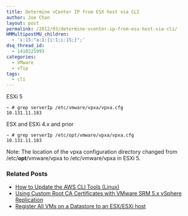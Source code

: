 ```yaml
---
title: Determine vCenter IP from ESX host via CLI
author: Joe Chan
layout: post
permalink: /2012/03/determine-vcenter-ip-from-esx-host-via-cli/
HMMultipostMU_children:
  - 's:15:"a:1:{i:1;i:15;}";'
dsq_thread_id:
  - 1410225993
categories:
  - VMware
  - vTip
tags:
  - cli
---
```

ESXi 5  

	~ # grep serverIp /etc/vmware/vpxa/vpxa.cfg  
	10.131.11.183  

ESX and ESXi 4.x and prior  

	~ # grep serverIp /etc/opt/vmware/vpxa/vpxa.cfg  
	10.131.11.183  

Note: The location of the vpxa configuration directory changed from /etc/**opt**/vmware/vpxa to /etc/vmware/vpxa in ESXi 5.

<div class="SPOSTARBUST-Related-Posts">
  <H3>
    Related Posts
  </H3>
  
  <ul class="entry-meta">
    <li class="SPOSTARBUST-Related-Post">
      <a title="How to Update the AWS CLI Tools (Linux)" href="http://virtuallyhyper.com/2013/04/how-to-update-the-aws-cli-tools-linux/" onclick="javascript:_gaq.push(['_trackEvent','outbound-article','http://virtuallyhyper.com/2013/04/how-to-update-the-aws-cli-tools-linux/']);" rel="bookmark">How to Update the AWS CLI Tools (Linux)</a>
    </li>
    <li class="SPOSTARBUST-Related-Post">
      <a title="Using Custom Root CA Certificates with VMware SRM 5.x vSphere Replication" href="http://virtuallyhyper.com/2012/08/using-a-custom-ca-with-vsphere-replication/" onclick="javascript:_gaq.push(['_trackEvent','outbound-article','http://virtuallyhyper.com/2012/08/using-a-custom-ca-with-vsphere-replication/']);" rel="bookmark">Using Custom Root CA Certificates with VMware SRM 5.x vSphere Replication</a>
    </li>
    <li class="SPOSTARBUST-Related-Post">
      <a title="Register All VMs on a Datastore to an ESX/ESXi host" href="http://virtuallyhyper.com/2012/03/register-all-vms-on-a-datastore-to-an-esxesxi-host/" onclick="javascript:_gaq.push(['_trackEvent','outbound-article','http://virtuallyhyper.com/2012/03/register-all-vms-on-a-datastore-to-an-esxesxi-host/']);" rel="bookmark">Register All VMs on a Datastore to an ESX/ESXi host</a>
    </li>
  </ul>
</div>

<p class="wp-flattr-button">
  <a class="FlattrButton" style="display:none;" href="http://virtuallyhyper.com/2012/03/determine-vcenter-ip-from-esx-host-via-cli/" title=" Determine vCenter IP from ESX host via CLI" rev="flattr;uid:virtuallyhyper;language:en_GB;category:text;tags:cli,blog;button:compact;">ESXi Register all VMs on a single datastore. ~ # find /vmfs/volumes/<datastorename>/ -maxdepth 2 -name '*.vmx' -exec vim-cmd solo/registervm "{}" \; Register all VMs on all datastores. ~ # find...</a>
</p>
